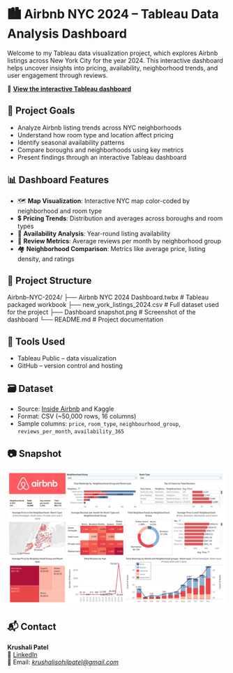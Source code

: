 # 🏙️ Airbnb NYC 2024 – Tableau Data Analysis Dashboard

Welcome to my Tableau data visualization project, which explores Airbnb listings across New York City for the year 2024. This interactive dashboard helps uncover insights into pricing, availability, neighborhood trends, and user engagement through reviews.

🔗 **[View the interactive Tableau dashboard](https://public.tableau.com/app/profile/krushali.patel6325/viz/AirbnbNYC2024-KrushaliPatel/Dashboard1)**

## 📌 Project Goals

- Analyze Airbnb listing trends across NYC neighborhoods
- Understand how room type and location affect pricing
- Identify seasonal availability patterns
- Compare boroughs and neighborhoods using key metrics
- Present findings through an interactive Tableau dashboard

## 📊 Dashboard Features

- 🗺️ **Map Visualization**: Interactive NYC map color-coded by neighborhood and room type  
- 💲 **Pricing Trends**: Distribution and averages across boroughs and room types  
- 📅 **Availability Analysis**: Year-round listing availability  
- 🌟 **Review Metrics**: Average reviews per month by neighborhood group  
- 🏘️ **Neighborhood Comparison**: Metrics like average price, listing density, and ratings

## 📁 Project Structure

Airbnb-NYC-2024/
├── Airbnb NYC 2024 Dashboard.twbx # Tableau packaged workbook
├── new_york_listings_2024.csv # Full dataset used for the project
├── Dashboard snapshot.png # Screenshot of the dashboard
└── README.md # Project documentation

## 🧰 Tools Used

- Tableau Public – data visualization
- GitHub – version control and hosting

## 🗃️ Dataset

- Source: [Inside Airbnb](http://insideairbnb.com/get-the-data.html) and Kaggle
- Format: CSV (~50,000 rows, 16 columns)
- Sample columns: `price`, `room_type`, `neighbourhood_group`, `reviews_per_month`, `availability_365`

## 📷 Snapshot

![Dashboard Preview](Dashboard%20snapshot.png)

## 📬 Contact

**Krushali Patel**  
🔗 [LinkedIn](https://www.linkedin.com/in/krushali-patel)  
📧 Email: *krushalisohilpatel@gmail.com*
